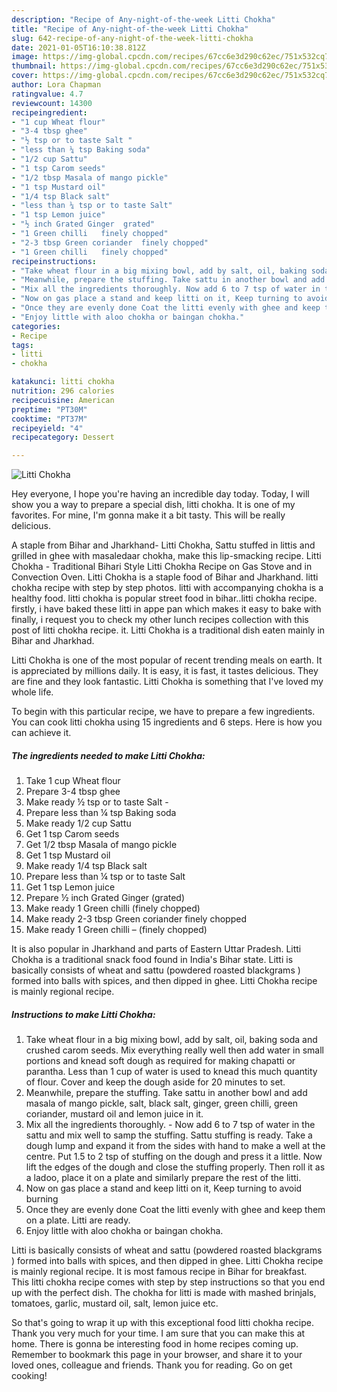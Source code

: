 ```yaml
---
description: "Recipe of Any-night-of-the-week Litti Chokha"
title: "Recipe of Any-night-of-the-week Litti Chokha"
slug: 642-recipe-of-any-night-of-the-week-litti-chokha
date: 2021-01-05T16:10:38.812Z
image: https://img-global.cpcdn.com/recipes/67cc6e3d290c62ec/751x532cq70/litti-chokha-recipe-main-photo.jpg
thumbnail: https://img-global.cpcdn.com/recipes/67cc6e3d290c62ec/751x532cq70/litti-chokha-recipe-main-photo.jpg
cover: https://img-global.cpcdn.com/recipes/67cc6e3d290c62ec/751x532cq70/litti-chokha-recipe-main-photo.jpg
author: Lora Chapman
ratingvalue: 4.7
reviewcount: 14300
recipeingredient:
- "1 cup Wheat flour"
- "3-4 tbsp ghee"
- "½ tsp or to taste Salt "
- "less than ¼ tsp Baking soda"
- "1/2 cup Sattu"
- "1 tsp Carom seeds"
- "1/2 tbsp Masala of mango pickle"
- "1 tsp Mustard oil"
- "1/4 tsp Black salt"
- "less than ¼ tsp or to taste Salt"
- "1 tsp Lemon juice"
- "½ inch Grated Ginger  grated"
- "1 Green chilli   finely chopped"
- "2-3 tbsp Green coriander  finely chopped"
- "1 Green chilli   finely chopped"
recipeinstructions:
- "Take wheat flour in a big mixing bowl, add by salt, oil, baking soda and crushed carom seeds. Mix everything really well then add water in small portions and knead soft dough as required for making chapatti or parantha. Less than 1 cup of water is used to knead this much quantity of flour. Cover and keep the dough aside for 20 minutes to set."
- "Meanwhile, prepare the stuffing. Take sattu in another bowl and add masala of mango pickle, salt, black salt, ginger, green chilli, green coriander, mustard oil and lemon juice in it."
- "Mix all the ingredients thoroughly. Now add 6 to 7 tsp of water in the sattu and mix well to samp the stuffing. Sattu stuffing is ready. Take a dough lump and expand it from the sides with hand to make a well at the centre. Put 1.5 to 2 tsp of stuffing on the dough and press it a little. Now lift the edges of the dough and close the stuffing properly. Then roll it as a ladoo, place it on a plate and similarly prepare the rest of the litti."
- "Now on gas place a stand and keep litti on it, Keep turning to avoid burning"
- "Once they are evenly done Coat the litti evenly with ghee and keep them on a plate. Litti are ready."
- "Enjoy little with aloo chokha or baingan chokha."
categories:
- Recipe
tags:
- litti
- chokha

katakunci: litti chokha 
nutrition: 296 calories
recipecuisine: American
preptime: "PT30M"
cooktime: "PT37M"
recipeyield: "4"
recipecategory: Dessert

---
```



![Litti Chokha](https://img-global.cpcdn.com/recipes/67cc6e3d290c62ec/751x532cq70/litti-chokha-recipe-main-photo.jpg)

Hey everyone, I hope you're having an incredible day today. Today, I will show you a way to prepare a special dish, litti chokha. It is one of my favorites. For mine, I'm gonna make it a bit tasty. This will be really delicious.

A staple from Bihar and Jharkhand- Litti Chokha, Sattu stuffed in littis and grilled in ghee with masaledaar chokha, make this lip-smacking recipe. Litti Chokha - Traditional Bihari Style Litti Chokha Recipe on Gas Stove and in Convection Oven. Litti Chokha is a staple food of Bihar and Jharkhand. litti chokha recipe with step by step photos. litti with accompanying chokha is a healthy food. litti chokha is popular street food in bihar..litti chokha recipe. firstly, i have baked these litti in appe pan which makes it easy to bake with finally, i request you to check my other lunch recipes collection with this post of litti chokha recipe. it. Litti Chokha is a traditional dish eaten mainly in Bihar and Jharkhad.

Litti Chokha is one of the most popular of recent trending meals on earth. It is appreciated by millions daily. It is easy, it is fast, it tastes delicious. They are fine and they look fantastic. Litti Chokha is something that I've loved my whole life.


To begin with this particular recipe, we have to prepare a few ingredients. You can cook litti chokha using 15 ingredients and 6 steps. Here is how you can achieve it.

<!--inarticleads1-->

##### The ingredients needed to make Litti Chokha:

1. Take 1 cup Wheat flour
1. Prepare 3-4 tbsp ghee
1. Make ready ½ tsp or to taste Salt -
1. Prepare less than ¼ tsp Baking soda
1. Make ready 1/2 cup Sattu
1. Get 1 tsp Carom seeds
1. Get 1/2 tbsp Masala of mango pickle
1. Get 1 tsp Mustard oil
1. Make ready 1/4 tsp Black salt
1. Prepare less than ¼ tsp or to taste Salt
1. Get 1 tsp Lemon juice
1. Prepare ½ inch Grated Ginger  (grated)
1. Make ready 1 Green chilli   (finely chopped)
1. Make ready 2-3 tbsp Green coriander  finely chopped
1. Make ready 1 Green chilli –  (finely chopped)


It is also popular in Jharkhand and parts of Eastern Uttar Pradesh. Litti Chokha is a traditional snack food found in India&#39;s Bihar state. Litti is basically consists of wheat and sattu (powdered roasted blackgrams ) formed into balls with spices, and then dipped in ghee. Litti Chokha recipe is mainly regional recipe. 

<!--inarticleads2-->

##### Instructions to make Litti Chokha:

1. Take wheat flour in a big mixing bowl, add by salt, oil, baking soda and crushed carom seeds. Mix everything really well then add water in small portions and knead soft dough as required for making chapatti or parantha. Less than 1 cup of water is used to knead this much quantity of flour. Cover and keep the dough aside for 20 minutes to set.
1. Meanwhile, prepare the stuffing. Take sattu in another bowl and add masala of mango pickle, salt, black salt, ginger, green chilli, green coriander, mustard oil and lemon juice in it.
1. Mix all the ingredients thoroughly. - Now add 6 to 7 tsp of water in the sattu and mix well to samp the stuffing. Sattu stuffing is ready. Take a dough lump and expand it from the sides with hand to make a well at the centre. Put 1.5 to 2 tsp of stuffing on the dough and press it a little. Now lift the edges of the dough and close the stuffing properly. Then roll it as a ladoo, place it on a plate and similarly prepare the rest of the litti.
1. Now on gas place a stand and keep litti on it, Keep turning to avoid burning
1. Once they are evenly done Coat the litti evenly with ghee and keep them on a plate. Litti are ready.
1. Enjoy little with aloo chokha or baingan chokha.


Litti is basically consists of wheat and sattu (powdered roasted blackgrams ) formed into balls with spices, and then dipped in ghee. Litti Chokha recipe is mainly regional recipe. It is most famous recipe in Bihar for breakfast. This litti chokha recipe comes with step by step instructions so that you end up with the perfect dish. The chokha for litti is made with mashed brinjals, tomatoes, garlic, mustard oil, salt, lemon juice etc. 

So that's going to wrap it up with this exceptional food litti chokha recipe. Thank you very much for your time. I am sure that you can make this at home. There is gonna be interesting food in home recipes coming up. Remember to bookmark this page in your browser, and share it to your loved ones, colleague and friends. Thank you for reading. Go on get cooking!
